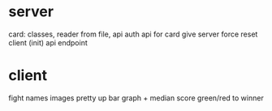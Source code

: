 # server

card: classes, reader from file, api
auth
api for card
give server force reset client (init) api endpoint

# client

fight names
images
pretty up bar graph + median score
green/red to winner
